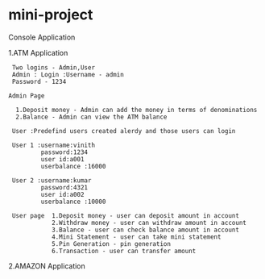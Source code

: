 # mini-project
Console Application

1.ATM Application


     Two logins - Admin,User
     Admin : Login :Username - admin
     Password - 1234

    Admin Page

      1.Deposit money - Admin can add the money in terms of denominations
      2.Balance - Admin can view the ATM balance
 
     User :Predefind users created alerdy and those users can login

     User 1 :username:vinith
             password:1234
             user id:a001
             userbalance :16000
        
     User 2 :username:kumar
             password:4321
             user id:a002
             userbalance :10000
     
     User page  1.Deposit money - user can deposit amount in account
                2.Withdraw money - user can withdraw amount in account
                3.Balance - user can check balance amount in account
                4.Mini Statement - user can take mini statement
                5.Pin Generation - pin generation
                6.Transaction - user can transfer amount 

2.AMAZON Application
